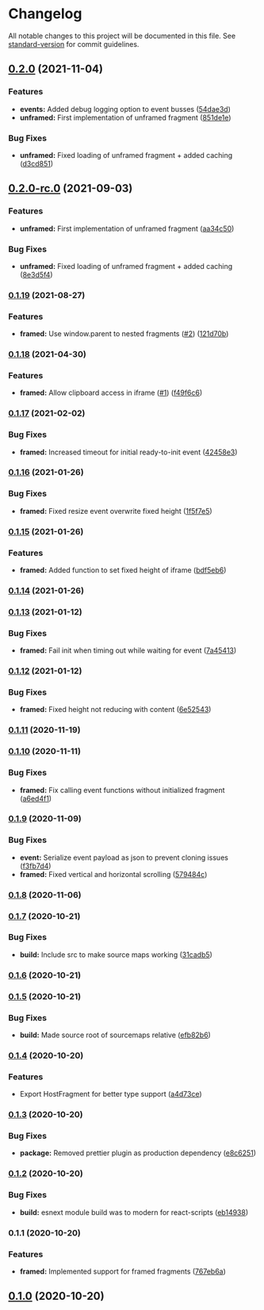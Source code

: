 # Changelog

All notable changes to this project will be documented in this file. See [standard-version](https://github.com/conventional-changelog/standard-version) for commit guidelines.

## [0.2.0](https://github.com/fragsalat/monteur/compare/v0.1.19...v0.2.0) (2021-11-04)


### Features

* **events:** Added debug logging option to event busses ([54dae3d](https://github.com/fragsalat/monteur/commit/54dae3de08bb5f0223f51911472d0aa7af16d9b7))
* **unframed:** First implementation of unframed fragment ([851de1e](https://github.com/fragsalat/monteur/commit/851de1ef7e13e9dc8d4961a1712abcc4306e01c4))


### Bug Fixes

* **unframed:** Fixed loading of unframed fragment + added caching ([d3cd851](https://github.com/fragsalat/monteur/commit/d3cd851a4b9f4d7e207cf4fcfb1533c730b09423))

## [0.2.0-rc.0](https://github.com/fragsalat/monteur/compare/v0.1.19...v0.2.0-rc.0) (2021-09-03)


### Features

* **unframed:** First implementation of unframed fragment ([aa34c50](https://github.com/fragsalat/monteur/commit/aa34c50f198b12138531256dd2feeb0a63cc34a9))


### Bug Fixes

* **unframed:** Fixed loading of unframed fragment + added caching ([8e3d5f4](https://github.com/fragsalat/monteur/commit/8e3d5f473472da149e0c2c9e14878885c4055ab7))

### [0.1.19](https://github.com/fragsalat/monteur/compare/v0.1.18...v0.1.19) (2021-08-27)


### Features

* **framed:** Use window.parent to nested fragments ([#2](https://github.com/fragsalat/monteur/issues/2)) ([121d70b](https://github.com/fragsalat/monteur/commit/121d70b77d85617e65161589c392039a9df71f0e))

### [0.1.18](https://github.com/fragsalat/monteur/compare/v0.1.17...v0.1.18) (2021-04-30)


### Features

* **framed:** Allow clipboard access in iframe ([#1](https://github.com/fragsalat/monteur/issues/1)) ([f49f6c6](https://github.com/fragsalat/monteur/commit/f49f6c6447ff6642ca6f6282be2f9714c75a4b8b))

### [0.1.17](https://github.com/fragsalat/monteur/compare/v0.1.16...v0.1.17) (2021-02-02)


### Bug Fixes

* **framed:** Increased timeout for initial ready-to-init event ([42458e3](https://github.com/fragsalat/monteur/commit/42458e3308b535227f17b3aa099639b024d6105f))

### [0.1.16](https://github.com/fragsalat/monteur/compare/v0.1.15...v0.1.16) (2021-01-26)


### Bug Fixes

* **framed:** Fixed resize event overwrite fixed height ([1f5f7e5](https://github.com/fragsalat/monteur/commit/1f5f7e5b88e5408b81725ef3b02800f7c4fbbe1f))

### [0.1.15](https://github.com/fragsalat/monteur/compare/v0.1.14...v0.1.15) (2021-01-26)


### Features

* **framed:** Added function to set fixed height of iframe ([bdf5eb6](https://github.com/fragsalat/monteur/commit/bdf5eb6f60835b5f412f9ba4fc8294a854c3a8af))

### [0.1.14](https://github.com/fragsalat/monteur/compare/v0.1.13...v0.1.14) (2021-01-26)

### [0.1.13](https://github.com/fragsalat/monteur/compare/v0.1.12...v0.1.13) (2021-01-12)


### Bug Fixes

* **framed:** Fail init when timing out while waiting for event ([7a45413](https://github.com/fragsalat/monteur/commit/7a4541360ef3a985761d9213b1578ec381e221aa))

### [0.1.12](https://github.com/fragsalat/monteur/compare/v0.1.11...v0.1.12) (2021-01-12)


### Bug Fixes

* **framed:** Fixed height not reducing with content ([6e52543](https://github.com/fragsalat/monteur/commit/6e525436ada7d914e14c0b660fcc6ccd8d1b9538))

### [0.1.11](https://github.com/fragsalat/monteur/compare/v0.1.10...v0.1.11) (2020-11-19)

### [0.1.10](https://github.com/fragsalat/monteur/compare/v0.1.9...v0.1.10) (2020-11-11)


### Bug Fixes

* **framed:** Fix calling event functions without initialized fragment ([a6ed4f1](https://github.com/fragsalat/monteur/commit/a6ed4f1df03f7da8e7d7e2e3293edb0dc5ec531d))

### [0.1.9](https://github.com/fragsalat/monteur/compare/v0.1.8...v0.1.9) (2020-11-09)


### Bug Fixes

* **event:** Serialize event payload as json to prevent cloning issues ([f3fb7d4](https://github.com/fragsalat/monteur/commit/f3fb7d418158ce6aad0e49475d5a8ade7a3d702b))
* **framed:** Fixed vertical and horizontal scrolling ([579484c](https://github.com/fragsalat/monteur/commit/579484cc790bd8ec587e7cab5c5dbc359dea3086))

### [0.1.8](https://github.com/fragsalat/monteur/compare/v0.1.7...v0.1.8) (2020-11-06)

### [0.1.7](https://github.com/fragsalat/monteur/compare/v0.1.6...v0.1.7) (2020-10-21)


### Bug Fixes

* **build:** Include src to make source maps working ([31cadb5](https://github.com/fragsalat/monteur/commit/31cadb5f7fdc805d5f2788dc6aef262140ab2ea6))

### [0.1.6](https://github.com/fragsalat/monteur/compare/v0.1.5...v0.1.6) (2020-10-21)

### [0.1.5](https://github.com/fragsalat/monteur/compare/v0.1.4...v0.1.5) (2020-10-21)


### Bug Fixes

* **build:** Made source root of sourcemaps relative ([efb82b6](https://github.com/fragsalat/monteur/commit/efb82b6f8b371b6d515e8ba76cf1c8c5bc84a4fc))

### [0.1.4](https://github.com/fragsalat/monteur/compare/v0.1.3...v0.1.4) (2020-10-20)


### Features

* Export HostFragment for better type support ([a4d73ce](https://github.com/fragsalat/monteur/commit/a4d73cec4f860f407a05307ecb263d18ac9515cc))

### [0.1.3](https://github.com/fragsalat/monteur/compare/v0.1.2...v0.1.3) (2020-10-20)


### Bug Fixes

* **package:** Removed prettier plugin as production dependency ([e8c6251](https://github.com/fragsalat/monteur/commit/e8c62511b9dea3be78afdfc2b17a266277debba6))

### [0.1.2](https://github.com/fragsalat/monteur/compare/v0.1.1...v0.1.2) (2020-10-20)


### Bug Fixes

* **build:** esnext module build was to modern for react-scripts ([eb14938](https://github.com/fragsalat/monteur/commit/eb14938e6562d120b8edd7e6455c3643939e8985))

### 0.1.1 (2020-10-20)


### Features

* **framed:** Implemented support for framed fragments ([767eb6a](https://github.com/fragsalat/monteur/commit/767eb6afc1c6b4c4eec318d3a773797ade052cef))

## [0.1.0](https://github.com/fragsalat/monteur/compare/v0.1.1...v0.1.0) (2020-10-20)
